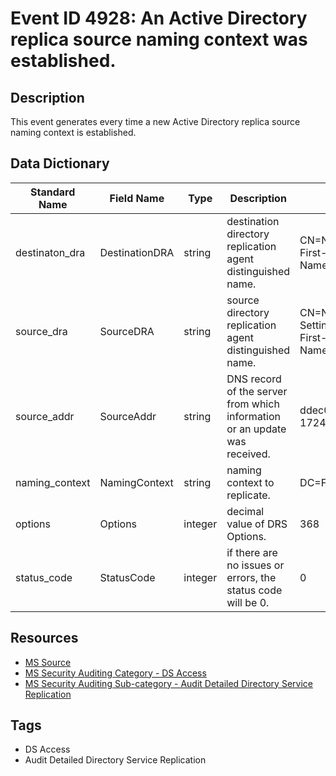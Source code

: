 # Event ID 4928: An Active Directory replica source naming context was established.

## Description
This event generates every time a new Active Directory replica source naming context is established.

## Data Dictionary
|Standard Name|Field Name|Type|Description|Sample Value|
|---|---|---|---|---|
|destinaton_dra|DestinationDRA|string|destination directory replication agent distinguished name.|CN=NTDS Settings,CN=DC01,CN=Servers,CN=Default-First-Site-Name,CN=Sites,CN=Configuration,DC=contoso,DC=local|
|source_dra|SourceDRA|string|source directory replication agent distinguished name.|CN=NTDS Settings,CN=WIN2012R2,CN=Servers,CN=Default-First-Site-Name,CN=Sites,CN=Configuration,DC=contoso,DC=local|
|source_addr|SourceAddr|string|DNS record of the server from which information or an update was received.|ddec0cff-6ceb-4a59-b13f-1724c38a0970._msdcs.contoso.local|
|naming_context|NamingContext|string|naming context to replicate.|DC=ForestDnsZones,DC=contoso,DC=local|
|options|Options|integer|decimal value of DRS Options.|368|
|status_code|StatusCode|integer|if there are no issues or errors, the status code will be 0.|0|

## Resources
* [MS Source](https://github.com/MicrosoftDocs/windows-itpro-docs/blob/public/windows/security/threat-protection/auditing/event-4928.md)
* [MS Security Auditing Category - DS Access](https://docs.microsoft.com/en-us/windows/security/threat-protection/auditing/advanced-security-audit-policy-settings#ds-access)
* [MS Security Auditing Sub-category - Audit Detailed Directory Service Replication](https://github.com/MicrosoftDocs/windows-itpro-docs/tree/master/windows/security/threat-protection/auditing/audit-detailed-directory-service-replication.md)

## Tags
* DS Access
* Audit Detailed Directory Service Replication
